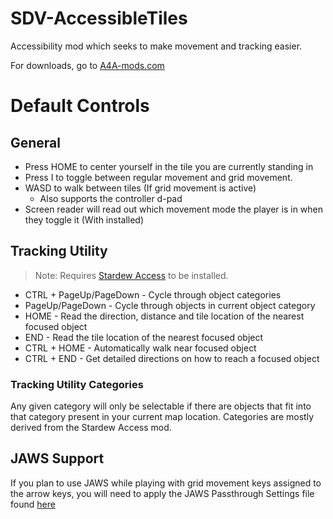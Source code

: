 # SDV-AccessibleTiles

Accessibility mod which seeks to make movement and tracking easier.

For downloads, go to [A4A-mods.com](https://a4a-mods.com/mods/details?uid=3)

# Default Controls

## General

* Press HOME to center yourself in the tile you are currently standing in
* Press I to toggle between regular movement and grid movement.
* WASD to walk between tiles (If grid movement is active)
    * Also supports the controller d-pad
* Screen reader will read out which movement mode the player is in when they toggle it (With installed)

## Tracking Utility

> Note: Requires [Stardew Access](https://stardew-access.github.io) to be installed.

* CTRL + PageUp/PageDown - Cycle through object categories
* PageUp/PageDown - Cycle through objects in current object category
* HOME - Read the direction, distance and tile location of the nearest focused object
* END - Read the tile location of the nearest focused object
* CTRL + HOME - Automatically walk near focused object
* CTRL + END - Get detailed directions on how to reach a focused object

### Tracking Utility Categories

Any given category will only be selectable if there are objects that fit into that category present in your current map location.
Categories are mostly derived from the Stardew Access mod.

## JAWS Support

If you plan to use JAWS while playing with grid movement keys assigned to the arrow keys, you will need to apply the JAWS Passthrough Settings file found [here](https://stardew.grumpycrouton.com/releases/StardewModdingAPI.jkm)

